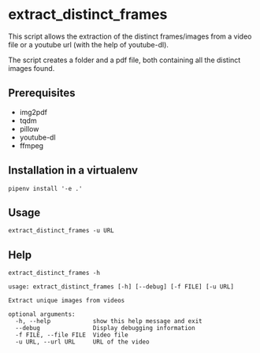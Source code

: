 # extract_distinct_frames

This script allows the extraction of the distinct frames/images from a video file or a youtube url (with the help of youtube-dl).

The script creates a folder and a pdf file, both containing all the distinct images found.

## Prerequisites

- img2pdf
- tqdm
- pillow
- youtube-dl
- ffmpeg

## Installation in a virtualenv

```
pipenv install '-e .'
```

## Usage

```
extract_distinct_frames -u URL
```

## Help

```
extract_distinct_frames -h
```

```
usage: extract_distinct_frames [-h] [--debug] [-f FILE] [-u URL]

Extract unique images from videos

optional arguments:
  -h, --help            show this help message and exit
  --debug               Display debugging information
  -f FILE, --file FILE  Video file
  -u URL, --url URL     URL of the video
```
